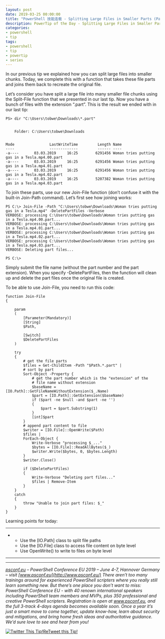 ```yaml
---
layout: post
date: 2019-03-25 00:00:00
title: "PowerShell 技能连载 - Splitting Large Files in Smaller Parts (Part 2)"
description: PowerTip of the Day - Splitting Large Files in Smaller Parts (Part 2)
categories:
- powershell
- tip
tags:
- powershell
- tip
- powertip
- series
---
```

In our previous tip we explained how you can split large files into smaller chunks. Today, we complete this with a function that takes these file parts and joins them back to recreate the original file.

Let’s consider you have split a large file into many smaller file chunks using the Split-File function that we presented in our last tip. Now you have a bunch of files with the extension “.part”. This is the result we ended with in our last tip:


    PS> dir "C:\Users\tobwe\Downloads\*.part"


        Folder: C:\Users\tobwe\Downloads


    Mode                LastWriteTime         Length Name
    ----                -------------         ------ ----
    -a----       03.03.2019     16:25        6291456 Woman tries putting gas in a Tesla.mp4.00.part
    -a----       03.03.2019     16:25        6291456 Woman tries putting gas in a Tesla.mp4.01.part
    -a----       03.03.2019     16:25        6291456 Woman tries putting gas in a Tesla.mp4.02.part
    -a----       03.03.2019     16:25        5207382 Woman tries putting gas in a Tesla.mp4.03.part


To join these parts, use our new Join-File function (don’t confuse it with the built-in Join-Path command). Let’s first see how joining works:


    PS C:\> Join-File -Path "C:\Users\tobwe\Downloads\Woman tries putting gas in a Tesla.mp4" -DeletePartFiles -Verbose
    VERBOSE: processing C:\Users\tobwe\Downloads\Woman tries putting gas in a Tesla.mp4.00.part...
    VERBOSE: processing C:\Users\tobwe\Downloads\Woman tries putting gas in a Tesla.mp4.01.part...
    VERBOSE: processing C:\Users\tobwe\Downloads\Woman tries putting gas in a Tesla.mp4.02.part...
    VERBOSE: processing C:\Users\tobwe\Downloads\Woman tries putting gas in a Tesla.mp4.03.part...
    VERBOSE: Deleting part files...

    PS C:\>


Simply submit the file name (without the part number and the part extension). When you specify -DeletePartFiles, then the function will clean up and delete the part files once the original file is created.

To be able to use Join-File, you need to run this code:

    function Join-File
    {

        param
        (
            [Parameter(Mandatory)]
            [String]
            $Path,

            [Switch]
            $DeletePartFiles
        )

        try
        {
            # get the file parts
            $files = Get-ChildItem -Path "$Path.*.part" |
            # sort by part
            Sort-Object -Property {
                # get the part number which is the "extension" of the
                # file name without extension
                $baseName = [IO.Path]::GetFileNameWithoutExtension($_.Name)
                $part = [IO.Path]::GetExtension($baseName)
                if ($part -ne $null -and $part -ne '')
                {
                    $part = $part.Substring(1)
                }
                [int]$part
            }
            # append part content to file
            $writer = [IO.File]::OpenWrite($Path)
            $files |
            ForEach-Object {
                Write-Verbose "processing $_..."
                $bytes = [IO.File]::ReadAllBytes($_)
                $writer.Write($bytes, 0, $bytes.Length)
            }
            $writer.Close()

            if ($DeletePartFiles)
            {
                Write-Verbose "Deleting part files..."
                $files | Remove-Item
            }
        }
        catch
        {
            throw "Unable to join part files: $_"
        }
    }


Learning points for today:

- - -

* * Use the [IO.Path] class to split file paths
  * Use the [IO.File] class to access file content on byte level
  * Use OpenWrite() to write to files on byte level
- - -

- - -

_[psconf.eu](http://www.psconf.eu/) – PowerShell Conference EU 2019 – June 4-7, Hannover Germany – visit [www.psconf.eu](http://www.psconf.eu/) There aren’t too many trainings around for experienced PowerShell scripters where you really still learn something new. But there’s one place you don’t want to miss: PowerShell Conference EU - with 40 renown international speakers including PowerShell team members and MVPs, plus 350 professional and creative PowerShell scripters. Registration is open at www.psconf.eu, and the full 3-track 4-days agenda becomes available soon. Once a year it’s just a smart move to come together, update know-how, learn about security and mitigations, and bring home fresh ideas and authoritative guidance. We’d sure love to see and hear from you!_

[![Twitter This Tip!](/img/2019-03-25-splitting-large-files-in-smaller-parts-part-2-001.gif)](http://twitter.com/home/?status=RT+%40PowerTip+%20Splitting%20Large%20Files%20in%20Smaller%20Parts%20(Part%202)%20with%20%23PowerShell+http://bit.ly/2HOKbtC)[ReTweet this Tip!](http://twitter.com/home/?status=RT+%40%20Splitting%20Large%20Files%20in%20Smaller%20Parts%20(Part%202)%20with%20%23PowerShell+http://bit.ly/2HOKbtC)

<!--本文国际来源：[Splitting Large Files in Smaller Parts (Part 2)](https://community.idera.com/database-tools/powershell/powertips/b/tips/posts/splitting-large-files-in-smaller-parts-part-2)-->

